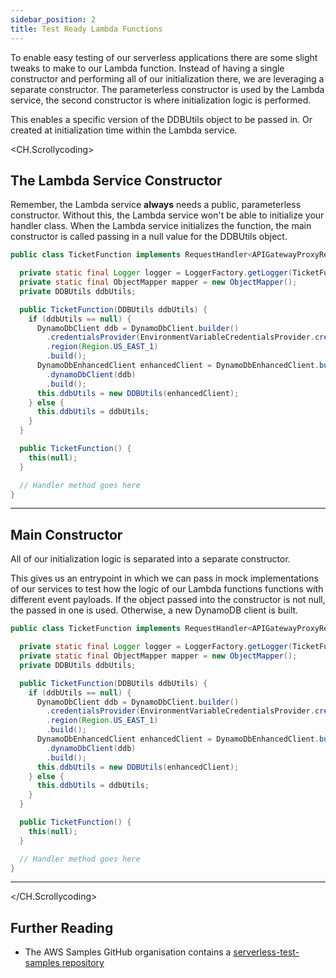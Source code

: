 ```yaml
---
sidebar_position: 2
title: Test Ready Lambda Functions
---
```


To enable easy testing of our serverless applications there are some slight tweaks to make to our Lambda function. Instead of having a single constructor and performing all of our initialization there, we are leveraging a separate constructor. The parameterless constructor is used by the Lambda service, the second constructor is where initialization logic is performed.

This enables a specific version of the DDBUtils object to be passed in. Or created at initialization time within the Lambda service.

<CH.Scrollycoding>

## The Lambda Service Constructor

Remember, the Lambda service **always** needs a public, parameterless constructor. Without this, the Lambda service won't be able to initialize your handler class. When the Lambda service initializes the function, the main constructor is called passing in a null value for the DDBUtils object.

```java App.java focus=22:24
public class TicketFunction implements RequestHandler<APIGatewayProxyRequestEvent, APIGatewayProxyResponseEvent> {

  private static final Logger logger = LoggerFactory.getLogger(TicketFunction.class);
  private static final ObjectMapper mapper = new ObjectMapper();
  private DDBUtils ddbUtils;

  public TicketFunction(DDBUtils ddbUtils) {
    if (ddbUtils == null) {
      DynamoDbClient ddb = DynamoDbClient.builder()
        .credentialsProvider(EnvironmentVariableCredentialsProvider.create())
        .region(Region.US_EAST_1)
        .build();
      DynamoDbEnhancedClient enhancedClient = DynamoDbEnhancedClient.builder()
        .dynamoDbClient(ddb)
        .build();
      this.ddbUtils = new DDBUtils(enhancedClient);
    } else {
      this.ddbUtils = ddbUtils;
    }
  }

  public TicketFunction() {
    this(null);
  }

  // Handler method goes here
}
```

---

## Main Constructor

All of our initialization logic is separated into a separate constructor.

This gives us an entrypoint in which we can pass in mock implementations of our services to test how the logic of our Lambda functions functions with different event payloads. If the object passed into the constructor is not null, the passed in one is used. Otherwise, a new DynamoDB client is built.

```java App.java focus=7:20
public class TicketFunction implements RequestHandler<APIGatewayProxyRequestEvent, APIGatewayProxyResponseEvent> {

  private static final Logger logger = LoggerFactory.getLogger(TicketFunction.class);
  private static final ObjectMapper mapper = new ObjectMapper();
  private DDBUtils ddbUtils;

  public TicketFunction(DDBUtils ddbUtils) {
    if (ddbUtils == null) {
      DynamoDbClient ddb = DynamoDbClient.builder()
        .credentialsProvider(EnvironmentVariableCredentialsProvider.create())
        .region(Region.US_EAST_1)
        .build();
      DynamoDbEnhancedClient enhancedClient = DynamoDbEnhancedClient.builder()
        .dynamoDbClient(ddb)
        .build();
      this.ddbUtils = new DDBUtils(enhancedClient);
    } else {
      this.ddbUtils = ddbUtils;
    }
  }

  public TicketFunction() {
    this(null);
  }

  // Handler method goes here
}
```

---

</CH.Scrollycoding>

## Further Reading

- The AWS Samples GitHub organisation contains a [serverless-test-samples repository](https://github.com/aws-samples/serverless-test-samples)
